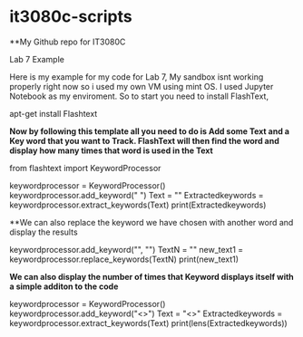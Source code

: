 # it3080c-scripts


**My Github repo for IT3080C

Lab 7 Example 

Here is my example for my code for Lab 7, My sandbox isnt working properly right now so i used my own VM using mint OS. I used Jupyter Notebook as my enviroment. So to start you need to install FlashText,

apt-get install Flashtext

**Now by following this template all you need to do is Add some Text and a Key word that you want to Track. FlashText will then find the word and display how many times that word is used in the Text**


from flashtext import KeywordProcessor

keywordprocessor = KeywordProcessor()
keywordprocessor.add_keyword(" <word> ")
Text = "<Words or sentences>"
Extractedkeywords = keywordprocessor.extract_keywords(Text)
print(Extractedkeywords)
  
  **We can also replace the keyword we have chosen with another word and display the results
  
  keywordprocessor.add_keyword("<Word>", "<Replacement>")
TextN = "<words or Sentence>"
new_text1 = keywordprocessor.replace_keywords(TextN)
print(new_text1)
  
  **We can also display the number of times that Keyword displays itself with a simple additon to the code**
  
  keywordprocessor = KeywordProcessor()
keywordprocessor.add_keyword("<>")
Text = "<>"
Extractedkeywords = keywordprocessor.extract_keywords(Text)
print(lens(Extractedkeywords))

